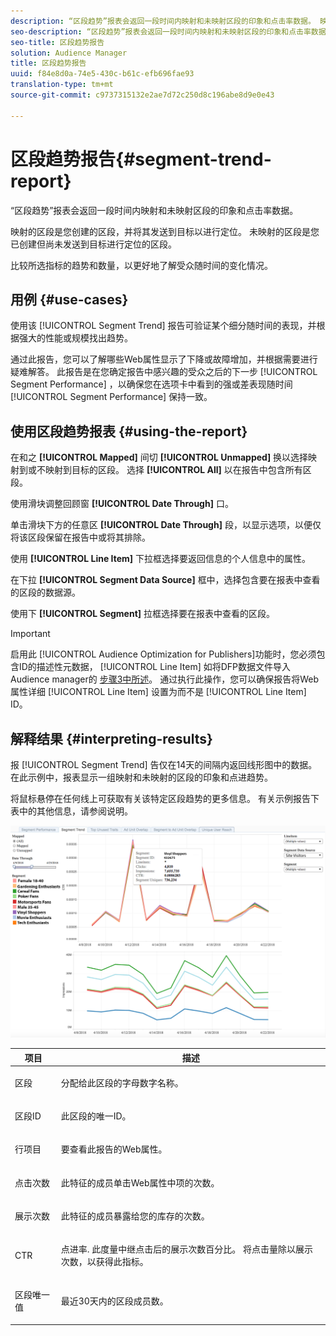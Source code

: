 ```yaml
---
description: “区段趋势”报表会返回一段时间内映射和未映射区段的印象和点击率数据。 映射的区段是您创建的区段，并将其发送到目标以进行定位。 未映射的区段是您已创建但尚未发送到目标进行定位的区段。 比较所选指标的趋势和数量，以更好地了解受众随时间的变化情况。
seo-description: “区段趋势”报表会返回一段时间内映射和未映射区段的印象和点击率数据。 映射的区段是您创建的区段，并将其发送到目标以进行定位。 未映射的区段是您已创建但尚未发送到目标进行定位的区段。 比较所选指标的趋势和数量，以更好地了解受众随时间的变化情况。
seo-title: 区段趋势报告
solution: Audience Manager
title: 区段趋势报告
uuid: f84e8d0a-74e5-430c-b61c-efb696fae93
translation-type: tm+mt
source-git-commit: c9737315132e2ae7d72c250d8c196abe8d9e0e43

---
```



# 区段趋势报告{#segment-trend-report}

“区段趋势”报表会返回一段时间内映射和未映射区段的印象和点击率数据。

映射的区段是您创建的区段，并将其发送到目标以进行定位。 未映射的区段是您已创建但尚未发送到目标进行定位的区段。

比较所选指标的趋势和数量，以更好地了解受众随时间的变化情况。

## 用例 {#use-cases}

使用该 [!UICONTROL Segment Trend] 报告可验证某个细分随时间的表现，并根据强大的性能或规模找出趋势。

通过此报告，您可以了解哪些Web属性显示了下降或故障增加，并根据需要进行疑难解答。 此报告是在您确定报告中感兴趣的受众之后的下一步 [!UICONTROL Segment Performance] ，以确保您在选项卡中看到的强或差表现随时间 [!UICONTROL Segment Performance] 保持一致。

## 使用区段趋势报表 {#using-the-report}

在和之 **[!UICONTROL Mapped]** 间切 **[!UICONTROL Unmapped]** 换以选择映射到或不映射到目标的区段。 选择 **[!UICONTROL All]** 以在报告中包含所有区段。

使用滑块调整回顾窗 **[!UICONTROL Date Through]** 口。

单击滑块下方的任意区 **[!UICONTROL Date Through]** 段，以显示选项，以便仅将该区段保留在报告中或将其排除。

使用 **[!UICONTROL Line Item]** 下拉框选择要返回信息的个人信息中的属性。

在下拉 **[!UICONTROL Segment Data Source]** 框中，选择包含要在报表中查看的区段的数据源。

使用下 **[!UICONTROL Segment]** 拉框选择要在报表中查看的区段。

>[!IMPORTANT]
>
>启用此 [!UICONTROL Audience Optimization for Publishers]功能时，您必须包含ID的描述性元数据， [!UICONTROL Line Item] 如将DFP数据文件导入Audience manager的 [步骤3中所述](../../../reporting/audience-optimization-reports/aor-publishers/import-dfp.md)。 通过执行此操作，您可以确保报告将Web属性详细 [!UICONTROL Line Item] 设置为而不是 [!UICONTROL Line Item] ID。

## 解释结果 {#interpreting-results}

报 [!UICONTROL Segment Trend] 告仅在14天的间隔内返回线形图中的数据。 在此示例中，报表显示一组映射和未映射的区段的印象和点进趋势。

将鼠标悬停在任何线上可获取有关该特定区段趋势的更多信息。 有关示例报告下表中的其他信息，请参阅说明。

![](assets/publisher_segment_trend.png)

<table id="table_AFE2540583C34835B04584693ADFD26A"> 
 <thead> 
  <tr> 
   <th colname="col1" class="entry"> 项目 </th> 
   <th colname="col2" class="entry"> 描述 </th> 
  </tr>
 </thead>
 <tbody> 
  <tr> 
   <td colname="col1"> <p><span class="wintitle"> 区段</span> </p> </td> 
   <td colname="col2"> <p>分配给此区段的字母数字名称。 </p> </td> 
  </tr> 
  <tr> 
   <td colname="col1"> <p><span class="wintitle"> 区段ID</span> </p> </td> 
   <td colname="col2"> <p>此区段的唯一ID。 </p> </td> 
  </tr> 
  <tr> 
   <td colname="col1"> <p><span class="wintitle"> 行项目</span> </p> </td> 
   <td colname="col2"> <p>要查看此报告的Web属性。 </p> </td> 
  </tr> 
  <tr> 
   <td colname="col1"> <p><span class="wintitle"> 点击次数</span> </p> </td> 
   <td colname="col2"> <p>此特征的成员单击Web属性中项的次数。 </p> </td> 
  </tr> 
  <tr> 
   <td colname="col1"> <p><span class="wintitle"> 展示次数</span> </p> </td> 
   <td colname="col2"> <p>此特征的成员暴露给您的库存的次数。 </p> </td> 
  </tr> 
  <tr> 
   <td colname="col1"> <p><span class="wintitle">CTR</span> </p> </td> 
   <td colname="col2"> <p>点进率. 此度量中继点击后的展示次数百分比。 将点击量除以展示次数，以获得此指标。 </p> </td> 
  </tr> 
  <tr> 
   <td colname="col1"> <p><span class="wintitle"> 区段唯一值</span> </p> </td> 
   <td colname="col2"> <p>最近30天内的区段成员数。 </p> </td> 
  </tr> 
 </tbody> 
</table>
